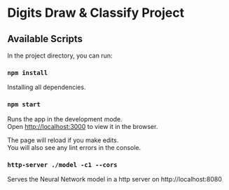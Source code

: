 # Digits Draw & Classify Project

## Available Scripts

In the project directory, you can run:
### `npm install` 

Installing all dependencies.

### `npm start`

Runs the app in the development mode.\
Open [http://localhost:3000](http://localhost:3000) to view it in the browser.

The page will reload if you make edits.\
You will also see any lint errors in the console.

### `http-server ./model -c1 --cors`

Serves the Neural Network model in a http server on http://localhost:8080
